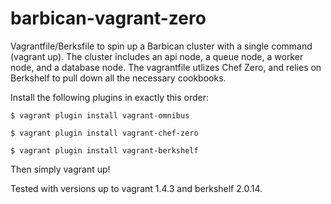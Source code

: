 barbican-vagrant-zero
=====================

Vagrantfile/Berksfile to spin up a Barbican cluster with a single command (vagrant up).  The cluster includes an api node, a queue node, a worker node, and a database node.  The vagrantfile utlizes Chef Zero, and relies on Berkshelf to pull down all the necessary cookbooks.

Install the following plugins in exactly this order:

```
$ vagrant plugin install vagrant-omnibus

$ vagrant plugin install vagrant-chef-zero

$ vagrant plugin install vagrant-berkshelf
```

Then simply vagrant up!

Tested with versions up to vagrant 1.4.3 and berkshelf 2.0.14.
